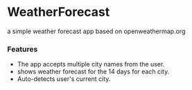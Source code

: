 # WeatherForecast
a simple weather forecast app based on openweathermap.org

### Features 
  - The app accepts multiple city names from the user.
  - shows weather forecast for the 14 days for each city.
  - Auto-detects user's current city.
